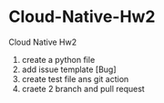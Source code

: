 # Cloud-Native-Hw2
Cloud Native Hw2
1. create a python file
2. add issue template [Bug]
3. create test file ans git action
4. craete 2 branch and pull request
